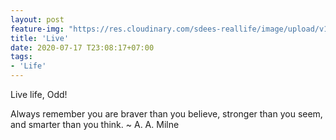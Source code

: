 ```yaml
---
layout: post
feature-img: "https://res.cloudinary.com/sdees-reallife/image/upload/v1555658919/sample_feature_img.png"
title: 'Live'
date: 2020-07-17 T23:08:17+07:00
tags:
- 'Life'
---
```

Live life, Odd!

<i class="fa fa-child" style="color:plum"></i>

Always remember you are braver than you believe, stronger than you seem, and smarter than you think. ~ A. A. Milne
